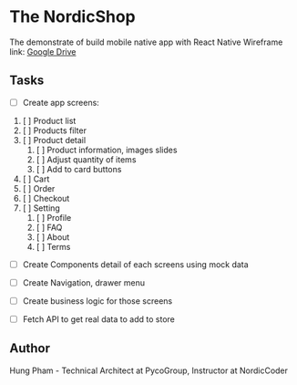 # The NordicShop

The demonstrate of build mobile native app with React Native
Wireframe link: [Google Drive](https://drive.google.com/open?id=1eJS-GWuY0JDPGVOOsCnT0Xawbb29rY8I)

## Tasks
- [ ] Create app screens: 
 1. [ ] Product list
 2. [ ] Products filter
 3. [ ] Product detail
	1. [ ] Product information, images slides
	2. [ ] Adjust quantity of items
	3. [ ] Add to card buttons
 4. [ ] Cart 
 5. [ ] Order
 6. [ ] Checkout 
 7. [ ] Setting 
	1. [ ] Profile
	2. [ ] FAQ
	3. [ ] About
	4. [ ] Terms
- [ ] Create Components detail of each screens using mock data
- [ ] Create Navigation, drawer menu
- [ ] Create business logic for those screens
- [ ] Fetch API to get real data to add to store



## Author
Hung Pham - Technical Architect at PycoGroup, Instructor at NordicCoder